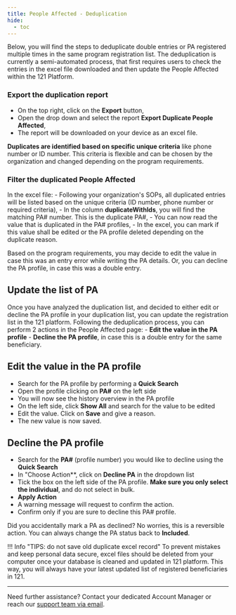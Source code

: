 ```yaml
---
title: People Affected - Deduplication
hide:
  - toc
---
```


Below, you will find the steps to deduplicate double entries or PA registered multiple times in the same program registration list. The deduplication is currently a semi-automated process, that first requires users to check the entries in the excel file downloaded and then update the People Affected within the 121 Platform.

### Export the duplication report

- On the top right, click on the **Export** button,
- Open the drop down and select the report **Export Duplicate People Affected**,
- The report will be downloaded on your device as an excel file.

**Duplicates are identified based on specific unique criteria** like phone number or ID number. This criteria is flexible and can be chosen by the organization and changed depending on the program requirements.  

### Filter the duplicated People Affected

In the excel file:
    - Following your organization's SOPs, all duplicated entries will be listed based on the unique criteria (ID number, phone number or required criteria),
    - In the column **duplicateWithIds**, you will find the matching PA# number. This is the duplicate PA#,
    - You can now read the value that is duplicated in the PA# profiles,
    - In the excel, you can mark if this value shall be edited or the PA profile deleted depending on the duplicate reason.

Based on the program requirements, you may decide to edit the value in case this was an entry error while writing the PA details. Or, you can decline the PA profile, in case this was a double entry.

## Update the list of PA

Once you have analyzed the duplication list, and decided to either edit or decline the PA profile in your duplication list, you can update the registration list in the 121 platform.
Following the deduplication process, you can perform 2 actions in the People Affected page:
    - **Edit the value in the PA profile**
    - **Decline the PA profile**, in case this is a double entry for the same beneficiary.

## Edit the value in the PA profile

- Search for the PA profile by performing a **Quick Search**
- Open the profile clicking on **PA#** on the left side
- You will now see the history overview in the PA profile
- On the left side, click **Show All** and search for the value to be edited
- Edit the value. Click on **Save** and give a reason.
- The new value is now saved.

## Decline the PA profile

- Search for the **PA#** (profile number) you would like to decline using the **Quick Search**
- In "Choose Action**, click on **Decline PA** in the dropdown list
- Tick the box on the left side of the PA profile. **Make sure you only select the individual**, and do not select in bulk.
- **Apply Action**
- A warning message will request to confirm the action.
- Confirm only if you are sure to decline this PA# profile.

Did you accidentally mark a PA as declined? No worries, this is a reversible action. You can always change the PA status back to **Included**.

!!! Info "TIPS: do not save old duplicate excel record"
    To prevent mistakes and keep personal data secure, excel files should be deleted from your computer once your database is cleaned and updated in 121 platform. This way, you will always have your latest updated list of registered beneficiaries in 121.

___
Need further assistance? Contact your dedicated Account Manager or reach our [support team via email](mailto:support@121.global).
